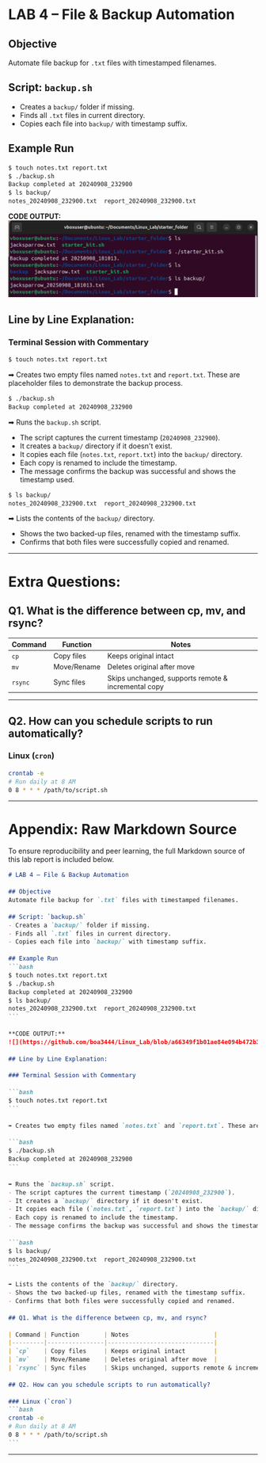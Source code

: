 # LAB 4 – File & Backup Automation

## Objective
Automate file backup for `.txt` files with timestamped filenames.

## Script: `backup.sh`
- Creates a `backup/` folder if missing.
- Finds all `.txt` files in current directory.
- Copies each file into `backup/` with timestamp suffix.

## Example Run
```bash
$ touch notes.txt report.txt
$ ./backup.sh
Backup completed at 20240908_232900
$ ls backup/
notes_20240908_232900.txt  report_20240908_232900.txt
```

**CODE OUTPUT:**  
![](https://github.com/boa3444/Linux_Lab/blob/a66349f1b01ae84e094b472b3cc732614f1060c0/images/starter.png)  

## Line by Line Explanation:

### Terminal Session with Commentary

```bash
$ touch notes.txt report.txt
```

➡ Creates two empty files named `notes.txt` and `report.txt`. These are placeholder files to demonstrate the backup process.

```bash
$ ./backup.sh
Backup completed at 20240908_232900
```

➡ Runs the `backup.sh` script.  
- The script captures the current timestamp (`20240908_232900`).  
- It creates a `backup/` directory if it doesn't exist.  
- It copies each file (`notes.txt`, `report.txt`) into the `backup/` directory.  
- Each copy is renamed to include the timestamp.  
- The message confirms the backup was successful and shows the timestamp used.

```bash
$ ls backup/
notes_20240908_232900.txt  report_20240908_232900.txt
```

➡ Lists the contents of the `backup/` directory.  
- Shows the two backed-up files, renamed with the timestamp suffix.  
- Confirms that both files were successfully copied and renamed.

---

# Extra Questions:

## Q1. What is the difference between cp, mv, and rsync?

| Command | Function       | Notes                        |
|---------|----------------|------------------------------|
| `cp`    | Copy files     | Keeps original intact        |
| `mv`    | Move/Rename    | Deletes original after move  |
| `rsync` | Sync files     | Skips unchanged, supports remote & incremental copy |

---

## Q2. How can you schedule scripts to run automatically?

### Linux (`cron`)
```bash
crontab -e
# Run daily at 8 AM
0 8 * * * /path/to/script.sh
```

---

# Appendix: Raw Markdown Source

To ensure reproducibility and peer learning, the full Markdown source of this lab report is included below.

````markdown
# LAB 4 – File & Backup Automation

## Objective
Automate file backup for `.txt` files with timestamped filenames.

## Script: `backup.sh`
- Creates a `backup/` folder if missing.
- Finds all `.txt` files in current directory.
- Copies each file into `backup/` with timestamp suffix.

## Example Run
```bash
$ touch notes.txt report.txt
$ ./backup.sh
Backup completed at 20240908_232900
$ ls backup/
notes_20240908_232900.txt  report_20240908_232900.txt
```

**CODE OUTPUT:**  
![](https://github.com/boa3444/Linux_Lab/blob/a66349f1b01ae84e094b472b3cc732614f1060c0/images/starter.png)

## Line by Line Explanation:

### Terminal Session with Commentary

```bash
$ touch notes.txt report.txt
```

➡ Creates two empty files named `notes.txt` and `report.txt`. These are placeholder files to demonstrate the backup process.

```bash
$ ./backup.sh
Backup completed at 20240908_232900
```

➡ Runs the `backup.sh` script.  
- The script captures the current timestamp (`20240908_232900`).  
- It creates a `backup/` directory if it doesn't exist.  
- It copies each file (`notes.txt`, `report.txt`) into the `backup/` directory.  
- Each copy is renamed to include the timestamp.  
- The message confirms the backup was successful and shows the timestamp used.

```bash
$ ls backup/
notes_20240908_232900.txt  report_20240908_232900.txt
```

➡ Lists the contents of the `backup/` directory.  
- Shows the two backed-up files, renamed with the timestamp suffix.  
- Confirms that both files were successfully copied and renamed.

## Q1. What is the difference between cp, mv, and rsync?

| Command | Function       | Notes                        |
|---------|----------------|------------------------------|
| `cp`    | Copy files     | Keeps original intact        |
| `mv`    | Move/Rename    | Deletes original after move  |
| `rsync` | Sync files     | Skips unchanged, supports remote & incremental copy |

## Q2. How can you schedule scripts to run automatically?

### Linux (`cron`)
```bash
crontab -e
# Run daily at 8 AM
0 8 * * * /path/to/script.sh
```
````

---

